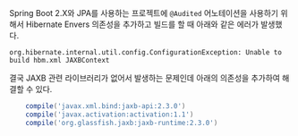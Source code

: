 Spring Boot 2.X와 JPA를 사용하는 프로젝트에 `@Audited` 어노테이션을 사용하기 위해서 Hibernate Envers 의존성을 추가하고 빌드를 할 때 아래와 같은 에러가 발생했다.

`org.hibernate.internal.util.config.ConfigurationException: Unable to build hbm.xml JAXBContext`

결국 JAXB 관련 라이브러리가 없어서 발생하는 문제인데 아래의 의존성을 추가하여 해결할 수 있다.

```gradle
    compile('javax.xml.bind:jaxb-api:2.3.0')
    compile('javax.activation:activation:1.1')
    compile('org.glassfish.jaxb:jaxb-runtime:2.3.0')
```